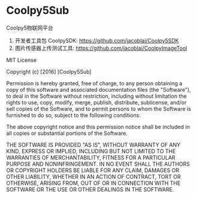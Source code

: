 # Coolpy5Sub
Coolpy5物联网平台

1. 开发者工具包 CoolpySDK: https://github.com/jacoblai/Coolpy5SDK
1. 图片传感器上传测试工具: https://github.com/jacoblai/CoolpyImageTool

MIT License

Copyright (c) [2016] [Coolpy5Sub]

Permission is hereby granted, free of charge, to any person obtaining a copy
of this software and associated documentation files (the "Software"), to deal
in the Software without restriction, including without limitation the rights
to use, copy, modify, merge, publish, distribute, sublicense, and/or sell
copies of the Software, and to permit persons to whom the Software is
furnished to do so, subject to the following conditions:

The above copyright notice and this permission notice shall be included in all
copies or substantial portions of the Software.

THE SOFTWARE IS PROVIDED "AS IS", WITHOUT WARRANTY OF ANY KIND, EXPRESS OR
IMPLIED, INCLUDING BUT NOT LIMITED TO THE WARRANTIES OF MERCHANTABILITY,
FITNESS FOR A PARTICULAR PURPOSE AND NONINFRINGEMENT. IN NO EVENT SHALL THE
AUTHORS OR COPYRIGHT HOLDERS BE LIABLE FOR ANY CLAIM, DAMAGES OR OTHER
LIABILITY, WHETHER IN AN ACTION OF CONTRACT, TORT OR OTHERWISE, ARISING FROM,
OUT OF OR IN CONNECTION WITH THE SOFTWARE OR THE USE OR OTHER DEALINGS IN THE
SOFTWARE.